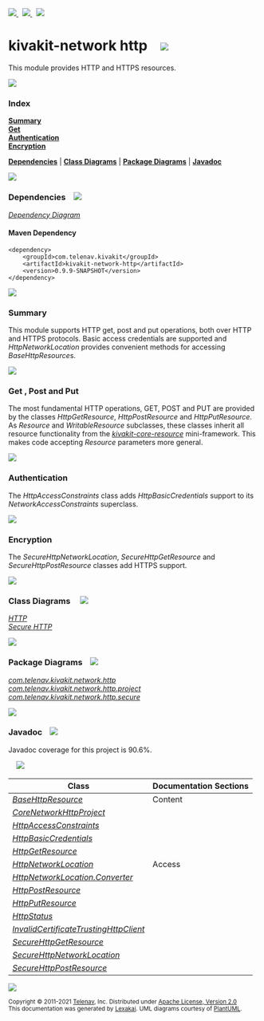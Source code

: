 [//]: # (start-user-text)

<a href="https://www.kivakit.org">
<img src="https://www.kivakit.org/images/web-32.png" srcset="https://www.kivakit.org/images/web-32-2x.png 2x"/>
</a>
&nbsp;
<a href="https://twitter.com/openkivakit">
<img src="https://www.kivakit.org/images/twitter-32.png" srcset="https://www.kivakit.org/images/twitter-32-2x.png 2x"/>
</a>
&nbsp;
<a href="https://kivakit.zulipchat.com">
<img src="https://www.kivakit.org/images/zulip-32.png" srcset="https://www.kivakit.org/images/zulip-32-2x.png 2x"/>
</a>

[//]: # (end-user-text)

# kivakit-network http &nbsp;&nbsp; <img src="https://www.kivakit.org/images/world-32.png" srcset="https://www.kivakit.org/images/world-32-2x.png 2x"/>

This module provides HTTP and HTTPS resources.

<img src="https://www.kivakit.org/images/horizontal-line-512.png" srcset="https://www.kivakit.org/images/horizontal-line-512-2x.png 2x"/>

### Index

[**Summary**](#summary)  
[**Get**](#get)  
[**Authentication**](#authentication)  
[**Encryption**](#encryption)  

[**Dependencies**](#dependencies) | [**Class Diagrams**](#class-diagrams) | [**Package Diagrams**](#package-diagrams) | [**Javadoc**](#javadoc)

<img src="https://www.kivakit.org/images/horizontal-line-512.png" srcset="https://www.kivakit.org/images/horizontal-line-512-2x.png 2x"/>

### Dependencies <a name="dependencies"></a> &nbsp;&nbsp; <img src="https://www.kivakit.org/images/dependencies-32.png" srcset="https://www.kivakit.org/images/dependencies-32-2x.png 2x"/>

[*Dependency Diagram*](https://www.kivakit.org/0.9.9-SNAPSHOT/lexakai/kivakit/kivakit-network/http/documentation/diagrams/dependencies.svg)

#### Maven Dependency

    <dependency>
        <groupId>com.telenav.kivakit</groupId>
        <artifactId>kivakit-network-http</artifactId>
        <version>0.9.9-SNAPSHOT</version>
    </dependency>

<img src="https://www.kivakit.org/images/horizontal-line-128.png" srcset="https://www.kivakit.org/images/horizontal-line-128-2x.png 2x"/>

[//]: # (start-user-text)

### Summary <a name = "summary"></a>

This module supports HTTP get, post and put operations, both over HTTP and HTTPS protocols. Basic
access credentials are supported and *HttpNetworkLocation* provides convenient methods for accessing
*BaseHttpResource*s.

<img src="https://www.kivakit.org/images/horizontal-line-128.png" srcset="https://www.kivakit.org/images/horizontal-line-128-2x.png 2x"/>

### Get <a name = "get"></a>, Post and Put

The most fundamental HTTP operations, GET, POST and PUT are provided by the classes *HttpGetResource*,
*HttpPostResource* and *HttpPutResource*. As *Resource* and *WritableResource* subclasses, these classes
inherit all resource functionality from the [*kivakit-core-resource*](../../resource/README.md) mini-framework. This makes code accepting
*Resource* parameters more general.

<img src="https://www.kivakit.org/images/horizontal-line-128.png" srcset="https://www.kivakit.org/images/horizontal-line-128-2x.png 2x"/>

### Authentication <a name = "authentication"></a>

The *HttpAccessConstraints* class adds *HttpBasicCredentials* support to its *NetworkAccessConstraints* superclass.

<img src="https://www.kivakit.org/images/horizontal-line-128.png" srcset="https://www.kivakit.org/images/horizontal-line-128-2x.png 2x"/>

### Encryption <a name = "encryption"></a>

The *SecureHttpNetworkLocation*, *SecureHttpGetResource* and *SecureHttpPostResource* classes add HTTPS support.

[//]: # (end-user-text)

<img src="https://www.kivakit.org/images/horizontal-line-128.png" srcset="https://www.kivakit.org/images/horizontal-line-128-2x.png 2x"/>

### Class Diagrams <a name="class-diagrams"></a> &nbsp; &nbsp; <img src="https://www.kivakit.org/images/diagram-40.png" srcset="https://www.kivakit.org/images/diagram-40-2x.png 2x"/>

[*HTTP*](https://www.kivakit.org/0.9.9-SNAPSHOT/lexakai/kivakit/kivakit-network/http/documentation/diagrams/diagram-http.svg)  
[*Secure HTTP*](https://www.kivakit.org/0.9.9-SNAPSHOT/lexakai/kivakit/kivakit-network/http/documentation/diagrams/diagram-https.svg)

<img src="https://www.kivakit.org/images/horizontal-line-128.png" srcset="https://www.kivakit.org/images/horizontal-line-128-2x.png 2x"/>

### Package Diagrams <a name="package-diagrams"></a> &nbsp;&nbsp; <img src="https://www.kivakit.org/images/box-32.png" srcset="https://www.kivakit.org/images/box-32-2x.png 2x"/>

[*com.telenav.kivakit.network.http*](https://www.kivakit.org/0.9.9-SNAPSHOT/lexakai/kivakit/kivakit-network/http/documentation/diagrams/com.telenav.kivakit.network.http.svg)  
[*com.telenav.kivakit.network.http.project*](https://www.kivakit.org/0.9.9-SNAPSHOT/lexakai/kivakit/kivakit-network/http/documentation/diagrams/com.telenav.kivakit.network.http.project.svg)  
[*com.telenav.kivakit.network.http.secure*](https://www.kivakit.org/0.9.9-SNAPSHOT/lexakai/kivakit/kivakit-network/http/documentation/diagrams/com.telenav.kivakit.network.http.secure.svg)

<img src="https://www.kivakit.org/images/horizontal-line-128.png" srcset="https://www.kivakit.org/images/horizontal-line-128-2x.png 2x"/>

### Javadoc <a name="javadoc"></a> &nbsp;&nbsp; <img src="https://www.kivakit.org/images/books-32.png" srcset="https://www.kivakit.org/images/books-32-2x.png 2x"/>

Javadoc coverage for this project is 90.6%.  
  
&nbsp; &nbsp; <img src="https://www.kivakit.org/images/meter-90-96.png" srcset="https://www.kivakit.org/images/meter-90-96-2x.png 2x"/>




| Class | Documentation Sections |
|---|---|
| [*BaseHttpResource*](https://www.kivakit.org/0.9.9-SNAPSHOT/javadoc/kivakit/kivakit.network.http/com/telenav/kivakit/network/http/BaseHttpResource.html) | Content |  
| [*CoreNetworkHttpProject*](https://www.kivakit.org/0.9.9-SNAPSHOT/javadoc/kivakit/kivakit.network.http/com/telenav/kivakit/network/http/project/CoreNetworkHttpProject.html) |  |  
| [*HttpAccessConstraints*](https://www.kivakit.org/0.9.9-SNAPSHOT/javadoc/kivakit/kivakit.network.http/com/telenav/kivakit/network/http/HttpAccessConstraints.html) |  |  
| [*HttpBasicCredentials*](https://www.kivakit.org/0.9.9-SNAPSHOT/javadoc/kivakit/kivakit.network.http/com/telenav/kivakit/network/http/HttpBasicCredentials.html) |  |  
| [*HttpGetResource*](https://www.kivakit.org/0.9.9-SNAPSHOT/javadoc/kivakit/kivakit.network.http/com/telenav/kivakit/network/http/HttpGetResource.html) |  |  
| [*HttpNetworkLocation*](https://www.kivakit.org/0.9.9-SNAPSHOT/javadoc/kivakit/kivakit.network.http/com/telenav/kivakit/network/http/HttpNetworkLocation.html) | Access |  
| [*HttpNetworkLocation.Converter*](https://www.kivakit.org/0.9.9-SNAPSHOT/javadoc/kivakit/kivakit.network.http/com/telenav/kivakit/network/http/HttpNetworkLocation.Converter.html) |  |  
| [*HttpPostResource*](https://www.kivakit.org/0.9.9-SNAPSHOT/javadoc/kivakit/kivakit.network.http/com/telenav/kivakit/network/http/HttpPostResource.html) |  |  
| [*HttpPutResource*](https://www.kivakit.org/0.9.9-SNAPSHOT/javadoc/kivakit/kivakit.network.http/com/telenav/kivakit/network/http/HttpPutResource.html) |  |  
| [*HttpStatus*](https://www.kivakit.org/0.9.9-SNAPSHOT/javadoc/kivakit/kivakit.network.http/com/telenav/kivakit/network/http/HttpStatus.html) |  |  
| [*InvalidCertificateTrustingHttpClient*](https://www.kivakit.org/0.9.9-SNAPSHOT/javadoc/kivakit/kivakit.network.http/com/telenav/kivakit/network/http/secure/InvalidCertificateTrustingHttpClient.html) |  |  
| [*SecureHttpGetResource*](https://www.kivakit.org/0.9.9-SNAPSHOT/javadoc/kivakit/kivakit.network.http/com/telenav/kivakit/network/http/secure/SecureHttpGetResource.html) |  |  
| [*SecureHttpNetworkLocation*](https://www.kivakit.org/0.9.9-SNAPSHOT/javadoc/kivakit/kivakit.network.http/com/telenav/kivakit/network/http/secure/SecureHttpNetworkLocation.html) |  |  
| [*SecureHttpPostResource*](https://www.kivakit.org/0.9.9-SNAPSHOT/javadoc/kivakit/kivakit.network.http/com/telenav/kivakit/network/http/secure/SecureHttpPostResource.html) |  |  

[//]: # (start-user-text)



[//]: # (end-user-text)

<img src="https://www.kivakit.org/images/horizontal-line-512.png" srcset="https://www.kivakit.org/images/horizontal-line-512-2x.png 2x"/>

<sub>Copyright &#169; 2011-2021 [Telenav](https://telenav.com), Inc. Distributed under [Apache License, Version 2.0](LICENSE)</sub>  
<sub>This documentation was generated by [Lexakai](https://lexakai.org). UML diagrams courtesy of [PlantUML](https://plantuml.com).</sub>

